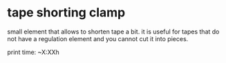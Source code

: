 tape shorting clamp
===

small element that allows to shorten tape a bit.
it is useful for tapes that do not have a regulation element and you cannot cut it into pieces.

print time: ~X:XXh
